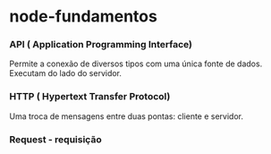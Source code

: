 # node-fundamentos

### API ( Application Programming Interface)

Permite a conexão de diversos tipos com uma única fonte de dados. Executam do lado do servidor.

### HTTP ( Hypertext Transfer Protocol)

Uma troca de mensagens entre duas pontas: cliente e servidor.

### Request - requisição


